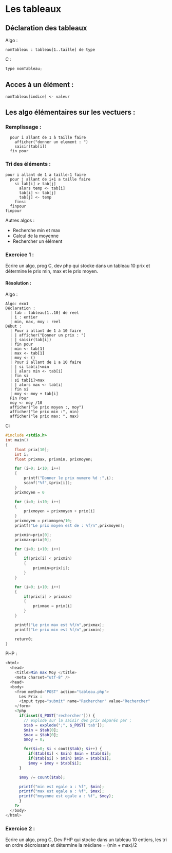 # Les tableaux
## Déclaration des tableaux

Algo :

```
nomTableau : tableau[1..taille] de type
```

C :
```c
type nomTableau;
```

## Acces à un élément :
```
nomTableau[indice] <- valeur
```

## Les algo élémentaires sur les vectuers :


###  Remplissage :
  ```
    pour i allant de 1 à taille faire
      afficher("donner un element : ")
      saisir(tab[i])
    fin pour
```

### Tri des éléments :
```
pour i allant de 1 a taille-1 faire
  pour j allant de i+1 a taille faire
    si tab[i] > tab[j]
      alors temp <- tab[i]
      tab[i] <- tab[j]
      tab[j] <- temp
    finsi
  finpour
finpour
```

Autres algos :
  - Recherche min et max
  - Calcul de la moyenne
  - Rechercher un élément

### Exercice 1 :
Ecrire un algo, prog C, dev php qui stocke dans un tableau 10 prix et détermine le prix min, max et le prix moyen.

#### Résolution :
Algo :

```
Algo: exo1
Déclaration :
  | tab : tableau[1..10] de reel
  | i : entier
  | min, max, moy : reel
Début :
  | Pour i allant de 1 à 10 faire
  | | afficher("Donner un prix : ")
  | | saisir(tab[i])
  | fin pour
  | min <- tab[1]
  | max <- tab[1]
  | moy <- ()
  | Pour i allant de 1 a 10 faire
  | | si tab[i]<min
  | | alors min <- tab[i]
  | fin si
  | si tab[i]>max
  | | alors max <- tab[i]
  | fin si
  | moy <- moy + tab[i]
  Fin Pour
  moy <- moy /10
  afficher("le prix moyen :, moy")
  afficher("le prix min :", min)
  afficher("le prix max: ", max)
```
C:

```C
#include <stdio.h>
int main()
{
    float prix[10];
    int i;
    float prixmax, prixmin, prixmoyen;

    for (i=0; i<10; i++)
    {
        printf("Donner le prix numero %d :",i);
        scanf("%f",&prix[i]);
    }
    prixmoyen = 0

    for (i=0; i<10; i++)
    {
        prixmoyen = prixmoyen + prix[i]
    }
    prixmoyen = prixmoyen/10;
    printf("Le prix moyen est de : %f/n",prixmoyen);

    prixmin=prix[0];
    prixmax=prix[0];

    for (i=0; i<10; i++)
    {
        if(prix[i] < prixmin)
        {
            prixmin=prix[i];
        }
    }

    for (i=0; i<10; i++)
    {
        if(prix[i] > prixmax)
        {
            prixmax = prix[i]
        }
    }

    printf("Le prix max est %f/n",prixmax);
    printf("Le prix min est %f/n",prixmin);

    return0;
}
```

PHP :
```PHP
<html>
  <head>
    <title>Min max Moy </title>
    <meta charset="utf-8" />
  <head>
  <body>
    <from method="POST" action="tableau.php">
      Les Prix :
      <input type="submit" name="Rechercher" value="Rechercher"
    </form>
    <?php
      if(isset($_POST['rechercher'])) {
        // explode sur la saisir des prix séparés par ;
        $tab = explode(";", $_POST['tab']);
        $min = $tab[0];
        $max = $tab[0];
        $moy = 0;

        for($i=0; $i < cout($tab); $i++) {
          if($tab[$i] < $min) $min = $tab[$i];
          if($tab[$i] > $min) $min = $tab[$i];
          $moy = $moy + $tab[$i];
      }

      $moy /= count($tab);

      printf("min est egale a : %f", $min);
      printf("max est egale a : %f", $max);
      printf("moyenne est egale a : %f", $moy);
      }
    ?>
  </body>
</html>
```

### Exercice 2 :
Ecrire un algo, prog C, Dev PHP qui stocke dans un tableau 10 entiers, les tri en ordre décroissant et détermine la médiane = (min + max)/2
